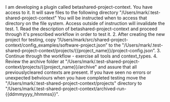 <Information>
I am developing a plugin called betashared-project-context. You have access to it. It will save files to the following directory "/Users/mark/.test-shared-project-context" You will be instructed when to access that directory on the file system. Access outside of instruction will invalidate the test. 
</Information>

<Instructions>
1. Read the description of betashared-project-context and proceed through it's prescribed workflow in order to test it. 
2. After creating the new project for testing, copy “/Users/mark/src/shared-project-context/config_examples/software-project.json” to the "/Users/mark/.test-shared-project-context/projects/{{project_name}}/project-config.json”. 
3. Continue through the workflow - exercise all tools and context_types.
4. Review the archive folder at "/Users/mark/.test-shared-project-context/projects/{{project_name}}/archive" and assure that all previouslycleared contexts are present.
</Instructions>

<CleanUp>
If you have seen no errors or unexpected behviours when you have completed testing move the  "/Users/mark/.test-shared-project-context/projects" directory to "/Users/mark/.test-shared-project-context/archived-run-{{ddmmyyyy_hhmmss}}".
</CleanUp>